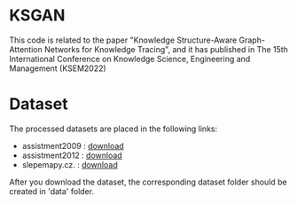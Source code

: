 # KSGAN
This code is related to the paper "Knowledge Structure-Aware Graph-Attention Networks for Knowledge Tracing", and it has published in The 15th International Conference on Knowledge Science, Engineering and Management (KSEM2022)

# Dataset
The processed datasets are placed in the following links:
* assistment2009 : [download](https://drive.google.com/drive/folders/1P98MAs_z4KiApHWri0WkNzDgIBUcMICb?usp=sharing)
* assistment2012 : [download](https://drive.google.com/drive/folders/11ukPGHez7isl6tY9Dim7Lw1PCaZUVGZd?usp=sharing)
* slepemapy.cz. : [download](https://drive.google.com/drive/folders/1oo-yuGGZo7lvNbZ_hfLW0Va68Kie7811?usp=sharing)

After you download the dataset, the corresponding dataset folder should be created in 'data' folder.
